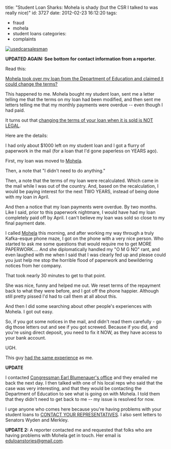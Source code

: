 title: "Student Loan Sharks: Mohela is shady (but the CSR I talked to was really nice)"
id: 3727
date: 2012-02-23 16:12:20
tags: 
- fraud
- mohela
- student loans
categories: 
- complaints

[![](http://www.chesnok.com/daily/wp-content/uploads/2012/02/usedcarsalesman-300x238.jpg "usedcarsalesman")](http://www.chesnok.com/daily/wp-content/uploads/2012/02/usedcarsalesman.jpg)

**UPDATED AGAIN: See bottom for contact information from a reporter.**

Read this: 

[Mohela took over my loan from the Department of Education and claimed it could change the terms?](http://answers.yahoo.com/question/index?qid=20120219150817AAMEi1i "Mohela took over my loan from the Department of Education and claimed it could change the terms?")

This happened to me. Mohela bought my student loan, sent me a letter telling me that the terms on my loan had been modified, and then sent me letters telling me that my monthly payments were overdue -- even though I had paid. 
<!--more-->
It turns out that [changing the terms of your loan when it is sold is NOT LEGAL](http://www.avvo.com/legal-answers/can-student-loan-purchaser-change-terms-of-the-loa-472593.html).

Here are the details: 

I had only about $1000 left on my student loan and I got a flurry of paperwork in the mail (for a loan that I'd gone paperless on YEARS ago). 

First, my loan was moved to [Mohela](http://mohela.com/ "Mohela").

Then, a note that "I didn't need to do anything."

Then, a note that the terms of my loan were recalculated. Which came in the mail while I was out of the country. And, based on the recalculation, I would be paying interest for the next TWO YEARS, instead of being done with my loan in April.

And then a notice that my loan payments were overdue. By two months. Like I said, prior to this paperwork nightmare, I would have had my loan completely paid off by April. I can't believe my loan was sold so close to my final payment date.

I called [Mohela](http://mohela.com "Mohela") this morning, and after working my way through a truly Kafka-esque phone maze, I got on the phone with a very nice person. Who started to ask me some questions that would require me to get MORE PAPERWORK.... And she diplomatically handled my "O M G NO" rant, and even laughed with me when I said that I was clearly fed up and please could you just help me stop the horrible flood of paperwork and bewildering notices from her company. 

That took nearly 30 minutes to get to that point.

She was nice, funny and helped me out. We reset terms of the repayment back to what they were before, and I got off the phone happier. Although still pretty pissed I'd had to call them at all about this. 

And then I did some searching about other people's experiences with Mohela. I got out easy. 

So, if you got some notices in the mail, and didn't read them carefully - go dig those letters out and see if you got screwed. Because if you did, and you're using direct deposit, you need to fix it NOW, as they have access to your bank account.

UGH. 

This guy [had the same experience](http://ardvaark.net/mohela-is-a-pack-of-thieves "Mohela is a pack of thieves") as me.

**UPDATE**

I contacted [Congressman Earl Blumenauer's office](http://blumenauer.house.gov/) and they emailed me back the next day. I then talked with one of his local reps who said that the case was very interesting, and that they would be contacting the Department of Education to see what is going on with Mohela. I told them that they didn't need to get back to me -- my issue is resolved for now.

I urge anyone who comes here because you're having problems with your student loans to [CONTACT YOUR REPRESENTATIVES](https://writerep.house.gov/writerep/welcome.shtml).  I also sent letters to Senators Wyden and Merkley.

**UPDATE 2:** A reporter contacted me and requested that folks who are having problems with Mohela get in touch. Her email is [eduloanstories@gmail.com](mailto:eduloanstories@gmail.com).  
